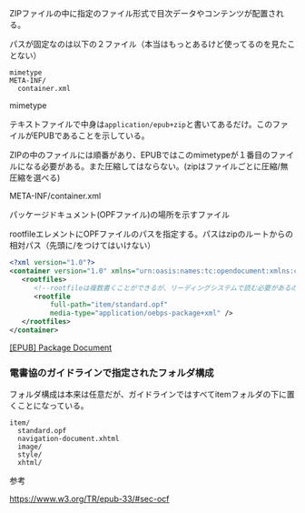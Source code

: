 ZIPファイルの中に指定のファイル形式で目次データやコンテンツが配置される。

パスが固定なのは以下の２ファイル（本当はもっとあるけど使ってるのを見たことない）

```
mimetype
META-INF/
  container.xml
```

mimetype

テキストファイルで中身は`application/epub+zip`と書いてあるだけ。このファイルがEPUBであることを示している。

ZIPの中のファイルには順番があり、EPUBではこのmimetypeが１番目のファイルになる必要がある。また圧縮してはならない。(zipはファイルごとに圧縮/無圧縮を選べる)

META-INF/container.xml

パッケージドキュメント(OPFファイル)の場所を示すファイル

rootfileエレメントにOPFファイルのパスを指定する。パスはzipのルートからの相対パス（先頭に/をつけてはいけない）

```xml
<?xml version="1.0"?>
<container version="1.0" xmlns="urn:oasis:names:tc:opendocument:xmlns:container">
   <rootfiles>
      <!--rootfileは複数書くことができるが、リーディングシステムで読む必要があるのは最初の１つだけ-->
      <rootfile
          full-path="item/standard.opf"
          media-type="application/oebps-package+xml" />
   </rootfiles>
</container>
```

[[EPUB] Package Document](https://www.notion.so/EPUB-Package-Document-89ff7cfc30134692ba66c8ed7f7d3e08?pvs=21) 

### 電書協のガイドラインで指定されたフォルダ構成

フォルダ構成は本来は任意だが、ガイドラインではすべてitemフォルダの下に置くことになっている。

```
item/
  standard.opf
  navigation-document.xhtml
  image/
  style/
  xhtml/
```

参考

https://www.w3.org/TR/epub-33/#sec-ocf
